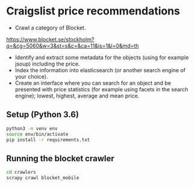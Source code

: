 Craigslist price recommendations
===============
- Crawl a category of Blocket.

https://www.blocket.se/stockholm?q=&cg=5060&w=3&st=s&c=&ca=11&is=1&l=0&md=th
- Identify and extract some metadata for the objects (using for example jsoup) including the price.
- Index the information into elasticsearch (or another search engine of your choice).
- Create an interface where you can search for an object and be presented with price statistics (for example using facets in the search engine); lowest, highest, average and mean price. 

## Setup (Python 3.6)
```sh
python3 -m venv env
source env/bin/activate
pip install -r requirements.txt
```

## Running the blocket crawler
```sh
cd crawlers
scrapy crawl blocket_mobile
```

